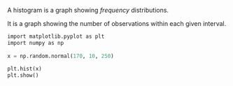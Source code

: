   
A histogram is a graph showing _frequency_ distributions.

It is a graph showing the number of observations within each given interval.

```python
import matplotlib.pyplot as plt  
import numpy as np  
  
x = np.random.normal(170, 10, 250)  
  
plt.hist(x)  
plt.show()
```

